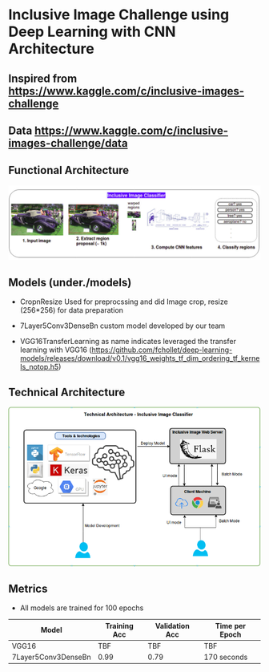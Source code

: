 # Inclusive Image Challenge using Deep Learning with CNN Architecture

## Inspired from https://www.kaggle.com/c/inclusive-images-challenge ##

## Data https://www.kaggle.com/c/inclusive-images-challenge/data ##

## Functional Architecture ## 
![picture alt](./functionalarchitecture.png)

## Models (under./models) ##
 * CropnResize Used for preprocssing and did Image crop, resize (256*256) for data preparation

 * 7Layer5Conv3DenseBn custom model developed by our team

 * VGG16TransferLearning as name indicates leveraged the transfer learning with VGG16 (https://github.com/fchollet/deep-learning-models/releases/download/v0.1/vgg16_weights_tf_dim_ordering_tf_kernels_notop.h5)

## Technical Architecture ##
![picture alt](./technicalarchitecture.png)

## Metrics ##
* All models are trained for 100 epochs

| Model                | Training Acc  | Validation Acc | Time per Epoch |
| -------------------- | ------------- | -------------  | -------------  | 
| VGG16                | TBF           | TBF            | TBF            |
| 7Layer5Conv3DenseBn  | 0.99          | 0.79           | 170 seconds    |

